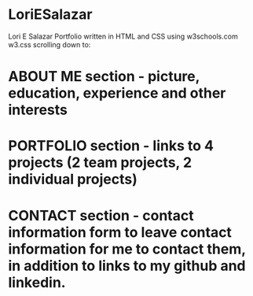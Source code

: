 # LoriESalazar
Lori E Salazar Portfolio written in HTML and CSS using w3schools.com w3.css scrolling down to:
# ABOUT ME section - picture, education, experience and other interests
# PORTFOLIO section - links to 4 projects (2 team projects, 2 individual projects)
# CONTACT section - contact information form to leave contact information for me to contact them, in addition to links to my github and linkedin.
